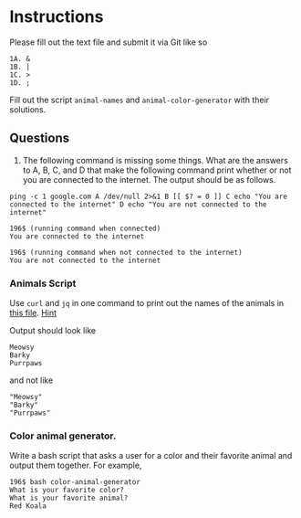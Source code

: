 # Instructions

Please fill out the text file and submit it via Git like so

```
1A. &
1B. |
1C. >
1D. ;
```

Fill out the script `animal-names` and `animal-color-generator` with their
solutions. 


## Questions

1. The following command is missing some things. What are the answers to A, B, C, and D that make
the following command print whether or not you are connected to the internet. The output should be
as follows. 

`ping -c 1 google.com A /dev/null 2>&1 B [[ $? = 0 ]] C echo "You are connected to the internet" D echo "You are not connected to the internet"`

```
196$ (running command when connected)
You are connected to the internet

196$ (running command when not connected to the internet)
You are not connected to the internet
```

### Animals Script
Use `curl` and `jq` in one command to print out the names of the animals in [this
file](https://raw.githubusercontent.com/LearnWebCode/json-example/master/animals-1.json).
[Hint](https://stedolan.github.io/jq/manual/)

Output should look like 
```
Meowsy
Barky
Purrpaws
``` 

and not like 

```
"Meowsy"
"Barky"
"Purrpaws"
```

### Color animal generator.
Write a bash script that asks a user for a color and their favorite animal and output them
together. For example,

```
196$ bash color-animal-generator
What is your favorite color? 
What is your favorite animal? 
Red Koala
```

